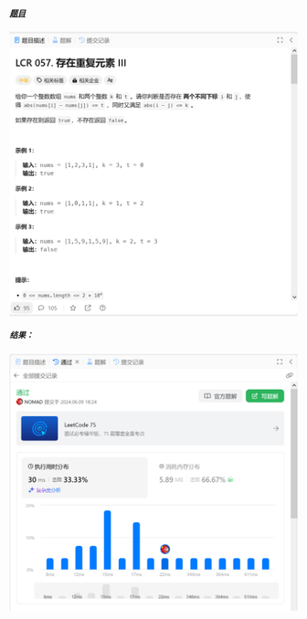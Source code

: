 ##### [题目](https://leetcode.cn/problems/7WqeDu/description/)
![pic](img.png)
##### 结果：
![pic](result.png)